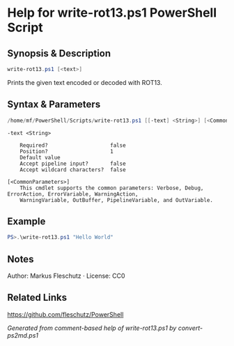 # Help for write-rot13.ps1 PowerShell Script

## Synopsis & Description
```powershell
write-rot13.ps1 [<text>]
```

Prints the given text encoded or decoded with ROT13.

## Syntax & Parameters
```powershell
/home/mf/PowerShell/Scripts/write-rot13.ps1 [[-text] <String>] [<CommonParameters>]
```

```
-text <String>
    
    Required?                    false
    Position?                    1
    Default value                
    Accept pipeline input?       false
    Accept wildcard characters?  false
```

```
[<CommonParameters>]
    This cmdlet supports the common parameters: Verbose, Debug, ErrorAction, ErrorVariable, WarningAction, 
    WarningVariable, OutBuffer, PipelineVariable, and OutVariable.
```

## Example
```powershell
PS>.\write-rot13.ps1 "Hello World"
```


## Notes
Author: Markus Fleschutz · License: CC0

## Related Links
https://github.com/fleschutz/PowerShell

*Generated from comment-based help of write-rot13.ps1 by convert-ps2md.ps1*
